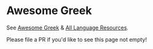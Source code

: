 # Awesome Greek

See [Awesome Greek](https://github.com/gbroques/awesome-greek) & [All Language Resources](https://www.alllanguageresources.com/resources/greek).

Please file a PR if you'd like to see this page not empty!
